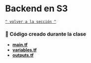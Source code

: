 # Backend en S3 

[`^ volver a la sección ^`](../)

### :page_facing_up: **Código creado durante la clase**
- [**main.tf**](./main.tf)
- [**variables.tf**](./variables.tf)
- [**outputs.tf**](./outputs.tf)

